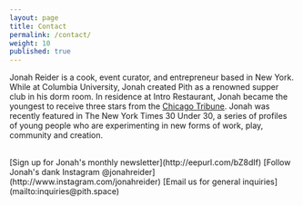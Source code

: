 ```yaml
---
layout: page
title: Contact
permalink: /contact/
weight: 10
published: true
---
```


Jonah Reider is a cook, event curator, and entrepreneur based in New York. While at Columbia University, Jonah created Pith as a renowned supper club in his dorm room. In residence at Intro Restaurant, Jonah became the youngest to receive three stars from the [Chicago Tribune](http://www.chicagotribune.com/dining/restaurants/ct-review-intro-jonah-reider-food-0928-20160924-column.html). Jonah was recently featured in The New York Times 30 Under 30, a series of profiles of young people who are experimenting in new forms of work, play, community and creation.  

<br/>
[Sign up for Jonah's monthly newsletter](http://eepurl.com/bZ8dIf)  
[Follow Jonah's dank Instagram @jonahreider](http://www.instagram.com/jonahreider)  
[Email us for general inquiries](mailto:inquiries@pith.space)
